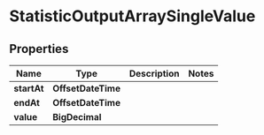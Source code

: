 

# StatisticOutputArraySingleValue


## Properties

| Name | Type | Description | Notes |
|------------ | ------------- | ------------- | -------------|
|**startAt** | **OffsetDateTime** |  |  |
|**endAt** | **OffsetDateTime** |  |  |
|**value** | **BigDecimal** |  |  |



